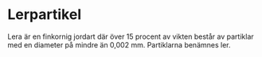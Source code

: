 # Lerpartikel

Lera är en finkornig jordart där över 15 procent av vikten består av partiklar
med en diameter på mindre än 0,002 mm. Partiklarna benämnes ler.
